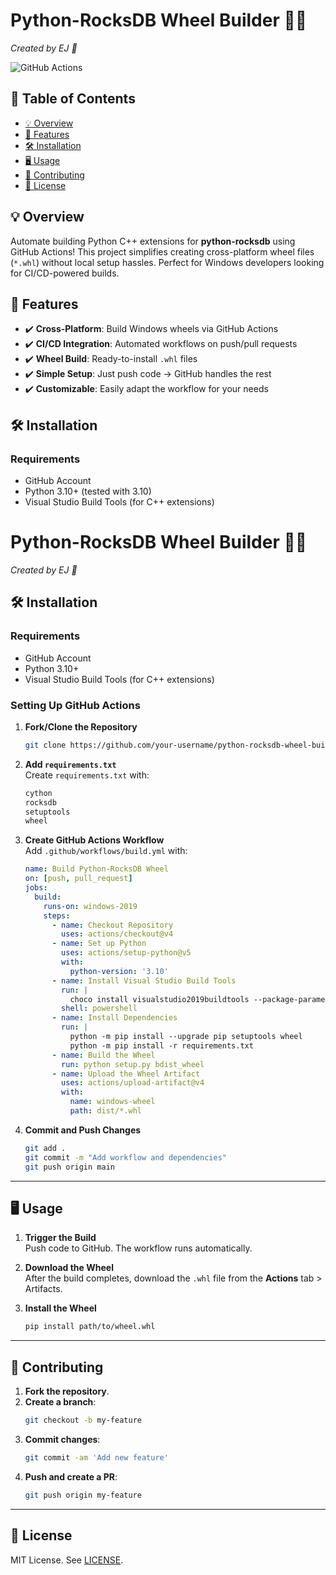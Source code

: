 # Python-RocksDB Wheel Builder 🐍🔨

*Created by EJ 🎉*

![GitHub Actions](https://img.shields.io/badge/GitHub_Actions-Ready-blue?logo=githubactions)

## 📄 Table of Contents
- [💡 Overview](#-overview)
- [🚀 Features](#-features)
- [🛠️ Installation](#️-installation)
- [🖥️ Usage](#️-usage)
- [🤝 Contributing](#-contributing)
- [📜 License](#-license)

## 💡 Overview
Automate building Python C++ extensions for **python-rocksdb** using GitHub Actions! This project simplifies creating cross-platform wheel files (`*.whl`) without local setup hassles. Perfect for Windows developers looking for CI/CD-powered builds.

## 🚀 Features
- ✔️ **Cross-Platform**: Build Windows wheels via GitHub Actions
- ✔️ **CI/CD Integration**: Automated workflows on push/pull requests
- ✔️ **Wheel Build**: Ready-to-install `.whl` files
- ✔️ **Simple Setup**: Just push code → GitHub handles the rest
- ✔️ **Customizable**: Easily adapt the workflow for your needs

## 🛠️ Installation

### Requirements
- GitHub Account
- Python 3.10+ (tested with 3.10)
- Visual Studio Build Tools (for C++ extensions)

# Python-RocksDB Wheel Builder 🐍🔨

*Created by EJ 🎉*

## 🛠️ Installation

### Requirements
- GitHub Account
- Python 3.10+
- Visual Studio Build Tools (for C++ extensions)

### Setting Up GitHub Actions

1. **Fork/Clone the Repository**  
   ```bash
   git clone https://github.com/your-username/python-rocksdb-wheel-builder.git
   ```

2. **Add `requirements.txt`**  
   Create `requirements.txt` with:  
   ```txt
   cython
   rocksdb
   setuptools
   wheel
   ```

3. **Create GitHub Actions Workflow**  
   Add `.github/workflows/build.yml` with:  
   ```yaml
   name: Build Python-RocksDB Wheel
   on: [push, pull_request]
   jobs:
     build:
       runs-on: windows-2019
       steps:
         - name: Checkout Repository
           uses: actions/checkout@v4
         - name: Set up Python
           uses: actions/setup-python@v5
           with:
             python-version: '3.10'
         - name: Install Visual Studio Build Tools
           run: |
             choco install visualstudio2019buildtools --package-parameters "--add Microsoft.VisualStudio.Workload.VCTools --includeRecommended --includeOptional"
           shell: powershell
         - name: Install Dependencies
           run: |
             python -m pip install --upgrade pip setuptools wheel
             python -m pip install -r requirements.txt
         - name: Build the Wheel
           run: python setup.py bdist_wheel
         - name: Upload the Wheel Artifact
           uses: actions/upload-artifact@v4
           with:
             name: windows-wheel
             path: dist/*.whl
   ```

4. **Commit and Push Changes**  
   ```bash
   git add .
   git commit -m "Add workflow and dependencies"
   git push origin main
   ```

---

## 🖥️ Usage

1. **Trigger the Build**  
   Push code to GitHub. The workflow runs automatically.

2. **Download the Wheel**  
   After the build completes, download the `.whl` file from the **Actions** tab > Artifacts.

3. **Install the Wheel**  
   ```bash
   pip install path/to/wheel.whl
   ```

---

## 🤝 Contributing

1. **Fork the repository**.  
2. **Create a branch**:  
   ```bash
   git checkout -b my-feature
   ```  
3. **Commit changes**:  
   ```bash
   git commit -am 'Add new feature'
   ```  
4. **Push and create a PR**:  
   ```bash
   git push origin my-feature
   ```

---

## 📜 License  
MIT License. See [LICENSE](LICENSE).
